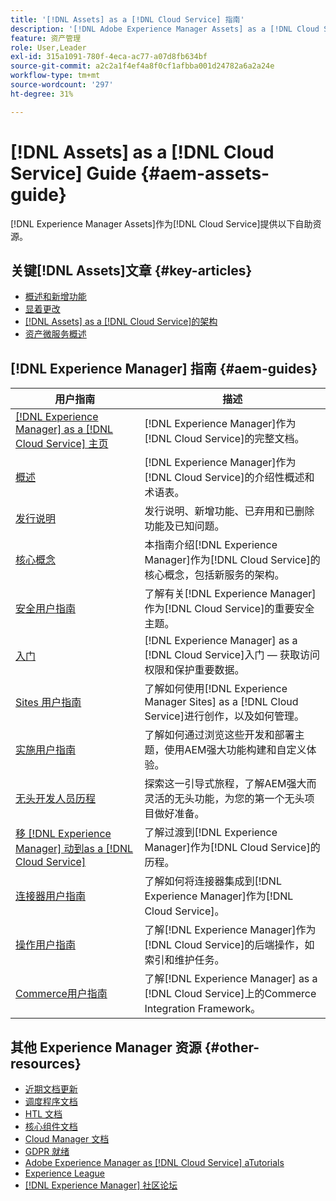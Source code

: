 ```yaml
---
title: '[!DNL Assets] as a [!DNL Cloud Service] 指南'
description: '[!DNL Adobe Experience Manager Assets] as a [!DNL Cloud Service] 自助资源和文档链接'
feature: 资产管理
role: User,Leader
exl-id: 315a1091-780f-4eca-ac77-a07d8fb634bf
source-git-commit: a2c2a1f4ef4a8f0cf1afbba001d24782a6a2a24e
workflow-type: tm+mt
source-wordcount: '297'
ht-degree: 31%

---
```


# [!DNL Assets] as a  [!DNL Cloud Service] Guide {#aem-assets-guide}

[!DNL Experience Manager Assets]作为[!DNL Cloud Service]提供以下自助资源。

## 关键[!DNL Assets]文章 {#key-articles}

* [概述和新增功能](overview.md)
* [显着更改](/help/assets/assets-cloud-changes.md)
* [ [!DNL Assets] as a [!DNL Cloud Service]的架构](architecture.md)
* [资产微服务概述](/help/assets/asset-microservices-overview.md)

## [!DNL Experience Manager] 指南 {#aem-guides}

| 用户指南 | 描述 |
|---|---|
| [[!DNL Experience Manager] as a [!DNL Cloud Service] 主页](/help/landing/home.md) | [!DNL Experience Manager]作为[!DNL Cloud Service]的完整文档。 |
| [概述](/help/overview/home.md) | [!DNL Experience Manager]作为[!DNL Cloud Service]的介绍性概述和术语表。 |
| [发行说明](/help/release-notes/home.md) | 发行说明、新增功能、已弃用和已删除功能及已知问题。 |
| [核心概念](/help/core-concepts/home.md) | 本指南介绍[!DNL Experience Manager]作为[!DNL Cloud Service]的核心概念，包括新服务的架构。 |
| [安全用户指南](/help/security/home.md) | 了解有关[!DNL Experience Manager]作为[!DNL Cloud Service]的重要安全主题。 |
| [入门](/help/onboarding/home.md) | [!DNL Experience Manager] as a [!DNL Cloud Service]入门 — 获取访问权限和保护重要数据。 |
| [Sites 用户指南](/help/sites-cloud/home.md) | 了解如何使用[!DNL Experience Manager Sites] as a [!DNL Cloud Service]进行创作，以及如何管理。 |
| [实施用户指南](/help/implementing/home.md) | 了解如何通过浏览这些开发和部署主题，使用AEM强大功能构建和自定义体验。 |
| [无头开发人员历程](/help/journey-headless/developer/overview.md) | 探索这一引导式旅程，了解AEM强大而灵活的无头功能，为您的第一个无头项目做好准备。 |
| [移 [!DNL Experience Manager] 动到as a [!DNL Cloud Service]](/help/move-to-cloud-service/home.md) | 了解过渡到[!DNL Experience Manager]作为[!DNL Cloud Service]的历程。 |
| [连接器用户指南](/help/connectors/home.md) | 了解如何将连接器集成到[!DNL Experience Manager]作为[!DNL Cloud Service]。 |
| [操作用户指南](/help/operations/home.md) | 了解[!DNL Experience Manager]作为[!DNL Cloud Service]的后端操作，如索引和维护任务。 |
| [Commerce用户指南](/help/commerce-cloud/home.md) | 了解[!DNL Experience Manager] as a [!DNL Cloud Service]上的Commerce Integration Framework。 |

## 其他 Experience Manager 资源 {#other-resources}

* [近期文档更新](https://experienceleague.adobe.com/docs/experience-manager-release-information/aem-release-updates/doc-updates/documentation-updates.html#aem-as-a-cloud-service)
* [调度程序文档](/help/implementing/dispatcher/overview.md)
* [HTL 文档](https://experienceleague.adobe.com/docs/experience-manager-htl/using/overview.html?lang=zh-Hans)
* [核心组件文档](https://experienceleague.adobe.com/docs/experience-manager-core-components/using/introduction.html?lang=zh-Hans)
* [Cloud Manager 文档](https://experienceleague.adobe.com/docs/experience-manager-cloud-manager/using/introduction-to-cloud-manager.html?lang=zh-Hans)
* [GDPR 就绪](/help/onboarding/data-privacy-and-protection-readiness/aem-readiness.md)
* [Adobe Experience Manager as  [!DNL Cloud Service] aTutorials](https://experienceleague.adobe.com/docs/experience-manager-learn/cloud-service/overview.html)
* [Experience League](https://experienceleague.adobe.com/?promoid=K42KVXHD&amp;mv=other#recommended/solutions/experience-manager)
* [[!DNL Experience Manager] 社区论坛](https://experienceleaguecommunities.adobe.com/t5/adobe-experience-manager/ct-p/adobe-experience-manager-community)
